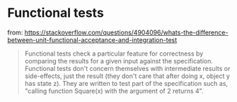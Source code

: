 # Functional tests

from: 
https://stackoverflow.com/questions/4904096/whats-the-difference-between-unit-functional-acceptance-and-integration-test

>Functional tests check a particular feature for correctness by comparing the results for a given input against the specification. Functional tests don't concern themselves with intermediate results or side-effects, just the result (they don't care that after doing x, object y has state z). They are written to test part of the specification such as, "calling function Square(x) with the argument of 2 returns 4". 